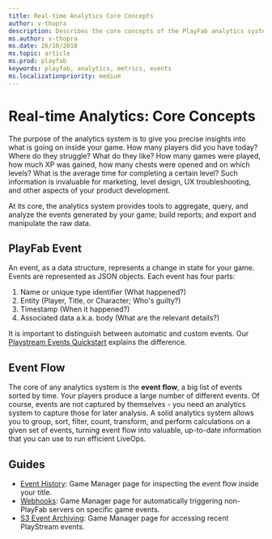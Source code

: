 ```yaml
---
title: Real-time Analytics Core Concepts
author: v-thopra
description: Describes the core concepts of the PlayFab analytics system.
ms.author: v-thopra
ms.date: 26/10/2018
ms.topic: article
ms.prod: playfab
keywords: playfab, analytics, metrics, events
ms.localizationpriority: medium
---
```


# Real-time Analytics: Core Concepts

The purpose of the analytics system is to give you precise insights into what is going on inside your game. How many players did you have today? Where do they struggle? What do they like? How many games were played, how much XP was gained, how many chests were opened and on which levels? What is the average time for completing a certain level? Such information is invaluable for marketing, level design, UX troubleshooting, and other aspects of your product development.

At its core, the analytics system provides tools to aggregate, query, and analyze the events generated by your game; build reports; and export and manipulate the raw data.

## PlayFab Event

An event, as a data structure, represents a change in state for your game. Events are represented as JSON objects. Each event has four parts:

1. Name or unique type identifier (What happened?)
2. Entity (Player, Title, or Character; Who's guilty?)
3. Timestamp (When it happened?)
4. Associated data a.k.a. body (What are the relevant details?)

It is important to distinguish between automatic and custom events. Our [Playstream Events Quickstart](../../automation/playstream-events/playstream-quickstart.md) explains the difference.

## Event Flow

The core of any analytics system is the **event flow**, a big list of events sorted by time. Your players produce a large number of different events. Of course, events are not captured by themselves - you need an analytics system to capture those for later analysis. A solid analytics system allows you to group, sort, filter, count, transform, and perform calculations on a given set of events, turning event flow into valuable, up-to-date information that you can use to run efficient LiveOps.

## Guides

- [Event History](../../automation/playstream-events/event-history.md): Game Manager page for inspecting the event flow inside your title.
- [Webhooks](../../analytics/metrics/webhooks.md): Game Manager page for automatically triggering non-PlayFab servers on specific game events.
- [S3 Event Archiving](../../analytics/metrics/s3-event-archiving.md): Game Manager page for accessing recent PlayStream events.
